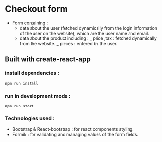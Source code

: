 # Checkout form

- Form containing :
  - data about the user (fetched dynamically from the login information of the user on the website), which are the user name and email.
  - data about the product including : _ price ,tax : fetched dynamically from the website. _ pieces : entered by the user.

## Built with create-react-app

### install dependencies :

```
npm run install
```

### run in development mode :

```
npm run start
```

### Technologies used :

- Bootstrap & React-bootstrap : for react components styling.
- Formik : for validating and managing values of the form fields.
